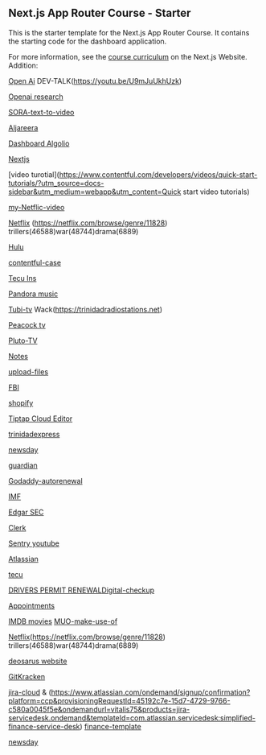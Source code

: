 ## Next.js App Router Course - Starter

This is the starter template for the Next.js App Router Course. It contains the starting code for the dashboard application.

For more information, see the [course curriculum](https://nextjs.org/learn) on the Next.js Website.
Addition:

[Open Ai](https://platform.openai.com/docs/overview)
DEV-TALK(https://youtu.be/U9mJuUkhUzk)

[Openai research](https://openai.com/research)

[SORA-text-to-video](https://community.openai.com/t/introducing-sora-our-text-to-video-model/630289)

[Aljareera](https://twitter.com/i/broadcasts/1gqxvQBwogjJB?s=20)

[Dashboard Algolio](https://dashboard.algolia.com/apps/S8MOZLKRA9/events/health?setup=success&from=2024-02-10&to=2024-02-16)

[Nextjs](https://nextjs.org/showcase)


[video turotial](https://www.contentful.com/developers/videos/quick-start-tutorials/?utm_source=docs-sidebar&utm_medium=webapp&utm_content=Quick start video tutorials)

[my-Netflic-video](https://www.netflix.com/browse/genre/9584)

[Netflix](https://netflix.com/browse/genre/3761)
(https://netflix.com/browse/genre/11828)
trillers(46588)war(48744)drama(6889)

[Hulu](https://www.hulu.com/watch/8a84a60c-3ad2-4c47-a74a-3f20d4011990)

[contentful-case](https://www.contentful.com/case-studies/audible/)


[Tecu Ins](https://tisltt.com/appointments/)

[Pandora music](https://www.pandora.com/station/play/4599920819390444802)

[Tubi-tv](https://tubitv.com/movies/553497/service-to-man)
Wack(https://trinidadradiostations.net)

[Peacock tv](https://www.peacocktv.com/watch/playback/vod/GMO_00000000477947_01/accac353-5386-330b-ba05-3f84950bcbae)

[Pluto-TV](https://pluto.tv/en/live-tv/5f21e7b24744c60007c1f6fc)

[Notes](https://kpop-stack.netlify.app/notes/d0eac833-79f8-4172-a73b-112230670d14)

[upload-files](https://uploadthing.com/sign-in?redirect_url=https%3A%2F%2Fuploadthing.com%2Fdashboard%2Fshum6zwcx7%2Ffiles)

[FBI](www.foiathedead.org.)

[shopify](https://help.shopify.com/en/manual/online-store/themes/theme-structure/extend)

[Tiptap Cloud Editor](https://cloud.tiptap.dev/apps)

[trinidadexpress](https://trinidadexpress.com)

[newsday](https://newsday.co.tt/2024/02/20/island-e-tickets-reviewing-data-after-ticket-duplication-complaints/)

[guardian](https://guardian.co.tt/)

[Godaddy-autorenewal](https://account.godaddy.com/subscriptions?isc=tgb7229d30&utm_source=gdocp&utm_medium=email&utm_campaign=en-US_dom_email-revenue_base_gd&utm_content=240223_7229_Retention_Domain-Reg-Domain-Name-Registration_Product_Renewal_tgb7229d30_2tdaDer1Etw7U8h1CYaSsu)

[IMF](https://www.imf.org/en/News/country-focus?utm_medium=email&utm_source=govdelivery)

[Edgar SEC](https://www.sec.gov/oit/announcement/how-do-i-prepare-inline-xbrl-filing-fee-exhibit?utm_medium=email&utm_source=govdelivery)

[Clerk](https://status.clerk.com/)

[Sentry youtube](https://www.youtube.com/channel/UCP_sweTJ0DQmMlpvNSOpEJg)

[Atlassian](https://www.atlassian.com/?utm_source=special-offer-email&utm_medium=email&utm_campaign=jsw-f2s-post-onboarding-8_EML-16853&jobid=106297232&subid=1758268649&send_date=2/13/2024)

[tecu](https://tech-u.tecutt.com/login?logout)

[DRIVERS PERMIT RENEWAL](https://mowt.gov.tt/Home#&panel1-1)[Digital-checkup](https://cancertt.com/)

[Appointments](https://outlook.live.com/calendar/0/view/month)

[IMDB movies](https://www.imdb.com/title/tt0110912/?ref_=chttp_i_8)
[MUO-make-use-of](https://www.makeuseof.com/why-gemini-context-window-is-a-game-changer/?user=aHZpdGFsaXM1OUBnbWFpbC5jb20)

[Netflix](https://netflix.com/browse/genre/14)(https://netflix.com/browse/genre/11828)
trillers(46588)war(48744)drama(6889)

[deosarus website](https://docusaurus.io/)

[GitKracken](https://www.gitkraken.com/invite/9d3AvmHi)

[jira-cloud](https://vitalis75.altlassian.net) & (https://www.atlassian.com/ondemand/signup/confirmation?platform=ccp&provisioningRequestId=45192c7e-15d7-4729-9766-c580a0045f5e&ondemandurl=vitalis75&products=jira-servicedesk.ondemand&templateId=com.atlassian.servicedesk:simplified-finance-service-desk) 
[finance-template](https://vitalis75.atlassian.net/secure/WelcomeToSD.jspa?decorator=jsd-onboarding&templateId=com.atlassian.servicedesk:simplified-finance-service-desk)

[newsday](https://newsday.co.tt/category/news/)



